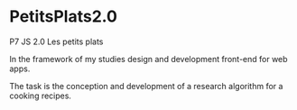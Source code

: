 # PetitsPlats2.0
P7 JS 2.0 Les petits plats

In the framework of my studies design and development front-end for web apps.

The task is the conception and development of a research algorithm for a cooking recipes.
